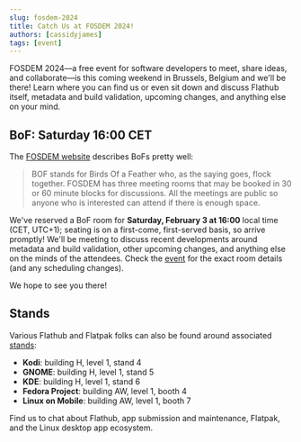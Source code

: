 ```yaml
---
slug: fosdem-2024
title: Catch Us at FOSDEM 2024!
authors: [cassidyjames]
tags: [event]
---
```


FOSDEM 2024—a free event for software developers to meet, share ideas, and collaborate—is this coming weekend in Brussels, Belgium and we'll be there! Learn where you can find us or even sit down and discuss Flathub itself, metadata and build validation, upcoming changes, and anything else on your mind.

<!-- truncate -->

## BoF: Saturday 16:00 CET

The [FOSDEM website] describes BoFs pretty well: 

>BOF stands for Birds Of a Feather who, as the saying goes, flock together. FOSDEM has three meeting rooms that may be booked in 30 or 60 minute blocks for discussions. All the meetings are public so anyone who is interested can attend if there is enough space. 

We've reserved a BoF room for **Saturday, February 3 at 16:00** local time (CET, UTC+1); seating is on a first-come, first-served basis, so arrive promptly! We'll be meeting to discuss recent developments around metadata and build validation, other upcoming changes, and anything else on the minds of the attendees. Check the [event] for the exact room details (and any scheduling changes).

We hope to see you there!

## Stands

Various Flathub and Flatpak folks can also be found around associated [stands]:

- **Kodi**: building H, level 1, stand 4
- **GNOME**: building H, level 1, stand 5
- **KDE**: building H, level 1, stand 6
- **Fedora Project**: building AW, level 1, booth 4
- **Linux on Mobile**: building AW, level 1, booth 7

Find us to chat about Flathub, app submission and maintenance, Flatpak, and the Linux desktop app ecosystem.

[FOSDEM website]: https://fosdem.org/2024/
[event]: https://fosdem.org/2024/schedule/event/fosdem-2024-3715-flathub-flatpak-bof/
[stands]: https://fosdem.org/2024/stands/

